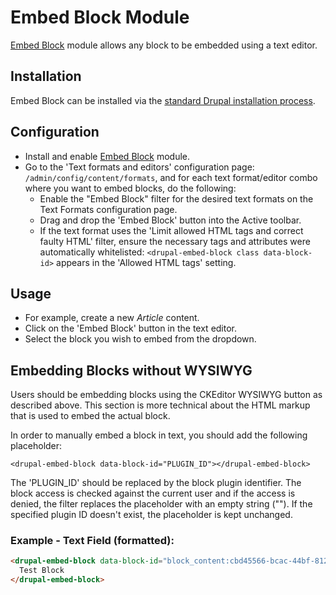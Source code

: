 # Embed Block Module

[Embed Block](https://www.drupal.org/project/embed_block) module
allows any block to be embedded using a text editor.


## Installation

Embed Block can be installed via the
[standard Drupal installation process](http://drupal.org/node/895232).

## Configuration

* Install and enable [Embed Block](https://www.drupal.org/project/embed_block) module.
* Go to the 'Text formats and editors' configuration page:
  `/admin/config/content/formats`,
  and for each text format/editor combo where you want to embed blocks,
  do the following:
  * Enable the "Embed Block" filter for the desired text formats
    on the Text Formats configuration page.
  * Drag and drop the 'Embed Block' button into the Active toolbar.
  * If the text format uses the 'Limit allowed HTML tags and correct
    faulty HTML' filter, ensure the necessary tags and attributes were
    automatically whitelisted:
    ```<drupal-embed-block class data-block-id>```
    appears in the 'Allowed HTML tags' setting.

## Usage

* For example, create a new *Article* content.
* Click on the 'Embed Block' button in the text editor.
* Select the block you wish to embed from the dropdown.

## Embedding Blocks without WYSIWYG

Users should be embedding blocks using the CKEditor WYSIWYG button as
described above. This section is more technical about the HTML markup
that is used to embed the actual block.

In order to manually embed a block in text, you should add the
following placeholder:

```<drupal-embed-block data-block-id="PLUGIN_ID"></drupal-embed-block>```

The 'PLUGIN_ID' should be replaced by the block plugin identifier.
The block access is checked against the current user and if the access
is denied, the filter replaces the placeholder with an empty string ("").
If the specified plugin ID doesn't exist, the placeholder is kept unchanged.

### Example - Text Field (formatted):
```html
<drupal-embed-block data-block-id="block_content:cbd45566-bcac-44bf-812c-8f3af63a9b8c">
  Test Block
</drupal-embed-block>
```
